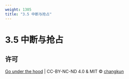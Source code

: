 ```yaml
---
weight: 1305
title: "3.5 中断与抢占"
---
```


# 3.5 中断与抢占

## 许可

[Go under the hood](https://github.com/changkun/go-under-the-hood) | CC-BY-NC-ND 4.0 & MIT &copy; [changkun](https://changkun.de)
